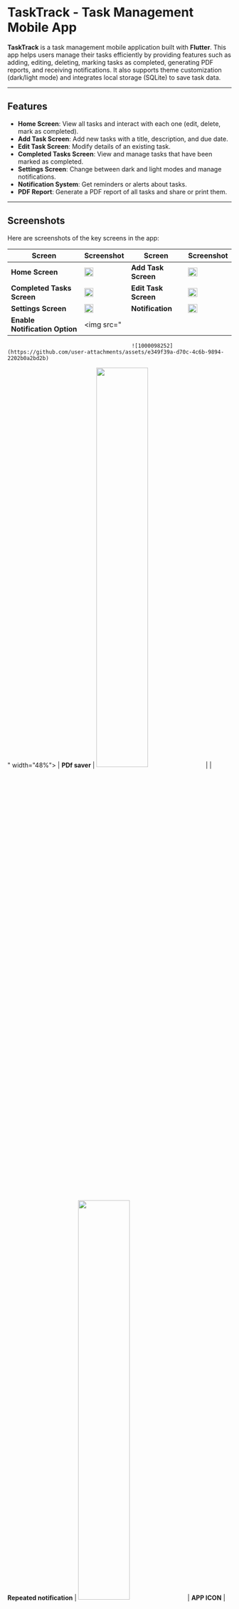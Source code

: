 # TaskTrack - Task Management Mobile App

**TaskTrack** is a task management mobile application built with **Flutter**. This app helps users manage their tasks efficiently by providing features such as adding, editing, deleting, marking tasks as completed, generating PDF reports, and receiving notifications. It also supports theme customization (dark/light mode) and integrates local storage (SQLite) to save task data.

---

## Features

- **Home Screen**: View all tasks and interact with each one (edit, delete, mark as completed).
- **Add Task Screen**: Add new tasks with a title, description, and due date.
- **Edit Task Screen**: Modify details of an existing task.
- **Completed Tasks Screen**: View and manage tasks that have been marked as completed.
- **Settings Screen**: Change between dark and light modes and manage notifications.
- **Notification System**: Get reminders or alerts about tasks.
- **PDF Report**: Generate a PDF report of all tasks and share or print them.

---

## Screenshots

Here are screenshots of the key screens in the app:

| **Screen**               | **Screenshot**                             | **Screen**               | **Screenshot**                             |
|--------------------------|--------------------------------------------|--------------------------|--------------------------------------------|
| **Home Screen**           | <img src="https://github.com/user-attachments/assets/e4de2584-ee36-433f-b90b-fed06637ad3a" width="48%"> | **Add Task Screen**       | <img src="https://github.com/user-attachments/assets/e3aff5e3-82d6-4672-b05b-5d4cc08627d4" width="48%"> |
| **Completed Tasks Screen**| <img src="https://github.com/user-attachments/assets/56b5edc8-dbb8-4220-86f3-39a9ba6b9cca" width="48%"> | **Edit Task Screen**      | <img src="https://github.com/user-attachments/assets/c012d2de-86be-4b2c-ad5d-903860210bcd" width="48%"> |
| **Settings Screen**       | <img src="https://github.com/user-attachments/assets/b4f059e8-1841-49fb-b9d8-d54f8d994d7d" width="48%"> | **Notification**          | <img src="https://github.com/user-attachments/assets/98235a5f-1d28-41b4-99e8-71221e7023be" width="48%"> |
| **Enable Notification Option**       | <img src="
                                           ![1000098252](https://github.com/user-attachments/assets/e349f39a-d70c-4c6b-9894-2202b0a2bd2b)
" width="48%"> | **PDf saver**          | <img src="![1000098247](https://github.com/user-attachments/assets/0de54f23-fb9a-41d3-bae0-d5fcfababf3f)
" width="48%"> |
| **Repeated notification**       | <img src="https://github.com/user-attachments/assets/b4f059e8-1841-49fb-b9d8-d54f8d994d7d" width="48%"> | **APP ICON**          | <img src="![1000098248](![1000098253](https://github.com/user-attachments/assets/7cb03386-3a74-445c-b2d1-14b28fd05a89)
)
" width="48%"> |




---
## Video Demo
![1000098246](https://github.com/user-attachments/assets/10f2fe03-2309-40b6-a9e8-4f4378779917)

## Dependencies

This project uses the following dependencies:

- **flutter**: SDK for building cross-platform mobile apps.
- **sqflite**: SQLite database management for local data storage (null-safe version).
- **path_provider**: Helps to retrieve the correct file path for storing SQLite databases.
- **flutter_spinkit**: Spinner animations for loading indicators (check if null-safe).
- **cupertino_icons**: Provides Cupertino (iOS-style) icons for the app.
- **carousel_slider**: Used for carousel widgets (null-safe version).
- **flutter_local_notifications**: Allows for local notifications to notify the user of tasks and reminders.
- **provider**: State management solution for managing state throughout the app (e.g., dark mode).
- **permission_handler**: Manages app permissions for tasks like notifications and storage access.
- **pdf**: Provides PDF generation capabilities for tasks and reports.
- **printing**: Used to print the generated PDFs.

### Example `pubspec.yaml`

```yaml
dependencies:
  flutter:
    sdk: flutter
  sqflite: ^2.4.0  # SQLite for database management (null-safe version)
  path_provider: ^2.1.5  # To get the correct path for storing the SQLite file
  flutter_spinkit: ^5.1.0  # Spinner animations (check if null-safe)
  cupertino_icons: ^1.0.0  # Cupertino icons for iOS-like design
  carousel_slider: ^4.0.0  # For carousel widget (null-safe version)
  flutter_local_notifications: ^17.2.4 # For local notifications
  provider: ^6.1.2  # For state management, if needed in the future (useful for managing dark mode state)
  permission_handler: ^10.2.0
  pdf: ^3.6.0
  printing: ^5.5.0
## Installation Instructions

### Prerequisites

To run this app, you need the following:
- **Flutter SDK**: [Install Flutter](https://flutter.dev/docs/get-started/install)
- **Dart SDK**: Included with the Flutter installation.
- **Android Studio** or **Visual Studio Code**: Preferred IDE for Flutter development.
- **An Android or iOS device** or emulator to run the app.

### Steps to Run the App

1. **Clone the Repository**

   Clone the project to your local machine:
   ```bash
   git clone https://github.com/motayyabb/tasktrack.git
